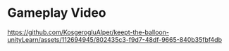 # Gameplay Video 


https://github.com/KosgerogluAlper/keept-the-balloon-unityLearn/assets/112694945/802435c3-f9d7-48df-9665-840b35fbf4db

